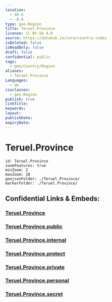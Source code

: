 ```yaml
---
location:
  - 40.6
  - -0.9
type: geo-Region
title: Teruel.Province
license: CC BY-SA 4.0
source: https://datahub.io/core/country-codes
isDeleted: false
isReadOnly: false
draft: false
confidential: public
tags:
  - geo/Country/Region
aliases:
  - Teruel.Province
Languages:
  - de
cssclasses:
  - geo-Region
publish: true
linkTitle:
keywords:
layout:
publishDate:
expiryDate:
---
```


# Teruel.Province

```leaflet
id: Teruel.Province
zoomFeatures: true 
minZoom: 2 
maxZoom: 18
geojsonFolder: ./Teruel.Province/
markerFolder: ./Teruel.Province/
```


## Confidential Links & Embeds: 

### [Teruel.Province](/_Standards/Earth/Continent/Europe/Europe~South/Spain/Provinces~Spain/Aragon/Teruel.Province.md) 

### [Teruel.Province.public](/_public/Earth/Continent/Europe/Europe~South/Spain/Provinces~Spain/Aragon/Teruel.Province.public.md) 

### [Teruel.Province.internal](/_internal/Earth/Continent/Europe/Europe~South/Spain/Provinces~Spain/Aragon/Teruel.Province.internal.md) 

### [Teruel.Province.protect](/_protect/Earth/Continent/Europe/Europe~South/Spain/Provinces~Spain/Aragon/Teruel.Province.protect.md) 

### [Teruel.Province.private](/_private/Earth/Continent/Europe/Europe~South/Spain/Provinces~Spain/Aragon/Teruel.Province.private.md) 

### [Teruel.Province.personal](/_personal/Earth/Continent/Europe/Europe~South/Spain/Provinces~Spain/Aragon/Teruel.Province.personal.md) 

### [Teruel.Province.secret](/_secret/Earth/Continent/Europe/Europe~South/Spain/Provinces~Spain/Aragon/Teruel.Province.secret.md)


